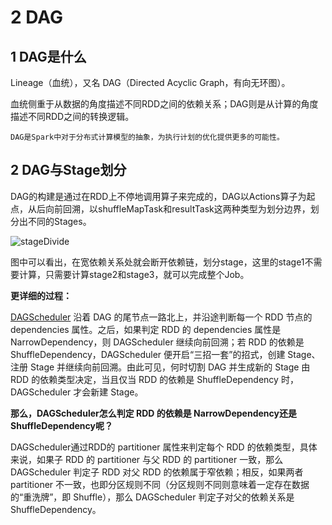 # 2 DAG

## 1 DAG是什么

   Lineage（血统），又名 DAG（Directed Acyclic Graph，有向无环图）。
   
   血统侧重于从数据的角度描述不同RDD之间的依赖关系；DAG则是从计算的角度描述不同RDD之间的转换逻辑。
   
    DAG是Spark中对于分布式计算模型的抽象，为执行计划的优化提供更多的可能性。
   
## 2 DAG与Stage划分
   DAG的构建是通过在RDD上不停地调用算子来完成的，DAG以Actions算子为起点，从后向前回溯，以shuffleMapTask和resultTask这两种类型为划分边界，划分出不同的Stages。
   
   ![stageDivide](https://user-images.githubusercontent.com/15443165/155694968-25aa6dd9-89bd-4d4c-bd4b-284a747abe11.png)
   
   图中可以看出，在宽依赖关系处就会断开依赖链，划分stage，这里的stage1不需要计算，只需要计算stage2和stage3，就可以完成整个Job。

   **更详细的过程：**
   
   [DAGScheduler](https://github.com/apache/spark/blob/c69f08f81042c3ecca4b5dfa5511c1217ae88096/core/src/main/scala/org/apache/spark/scheduler/DAGScheduler.scala) 沿着 DAG 的尾节点一路北上，并沿途判断每一个 RDD 节点的 dependencies 属性。之后，如果判定 RDD 的 dependencies 属性是 NarrowDependency，则 DAGScheduler 继续向前回溯；若 RDD 的依赖是 ShuffleDependency，DAGScheduler 便开启“三招一套”的招式，创建 Stage、注册 Stage 并继续向前回溯。由此可见，何时切割 DAG 并生成新的 Stage 由 RDD 的依赖类型决定，当且仅当 RDD 的依赖是 ShuffleDependency 时，DAGScheduler 才会新建 Stage。

   **那么，DAGScheduler怎么判定 RDD 的依赖是 NarrowDependency还是 ShuffleDependency呢？**
   
   DAGScheduler通过RDD的 partitioner 属性来判定每个 RDD 的依赖类型，具体来说，如果子 RDD 的 partitioner 与父 RDD 的 partitioner 一致，那么 DAGScheduler 判定子 RDD 对父 RDD 的依赖属于窄依赖；相反，如果两者 partitioner 不一致，也即分区规则不同（分区规则不同则意味着一定存在数据的“重洗牌”，即 Shuffle），那么 DAGScheduler 判定子对父的依赖关系是 ShuffleDependency。


